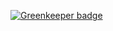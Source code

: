 
[![Greenkeeper badge](https://badges.greenkeeper.io/basarat/demo-this-class.svg)](https://greenkeeper.io/)
